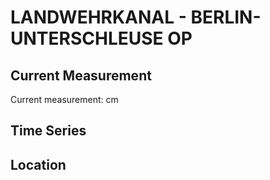 # LANDWEHRKANAL - BERLIN-UNTERSCHLEUSE OP

## Current Measurement

Current measurement: <Value topic="rivers/pegel-online/LWK/BERLIN-UNTERSCHLEUSE-OP/measurementValue"/> cm

## Time Series

<TimeSeries topic="rivers/pegel-online/LWK/BERLIN-UNTERSCHLEUSE-OP/measurementValue" period="week" />

## Location

<WorldMap>
  <Marker lat="52.51140233384459" lon="13.33651860076952" labelTopic="rivers/pegel-online/LWK/BERLIN-UNTERSCHLEUSE-OP/measurementValue" />
</WorldMap>
